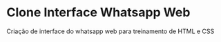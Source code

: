 # Clone Interface Whatsapp Web
 Criação de interface do whatsapp web para treinamento de HTML e CSS
